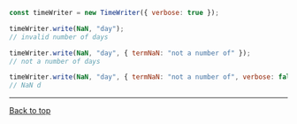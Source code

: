 ```javascript
const timeWriter = new TimeWriter({ verbose: true });

timeWriter.write(NaN, "day");
// invalid number of days

timeWriter.write(NaN, "day", { termNaN: "not a number of" });
// not a number of days

timeWriter.write(NaN, "day", { termNaN: "not a number of", verbose: false });
// NaN d

```

---

[Back to top](_index_.timewritersettings.html#index)
